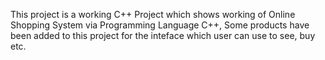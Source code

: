 This project is a working C++ Project which shows working of Online Shopping System via Programming Language C++, Some products have been added to this project for the inteface which user can use to see, buy etc.
